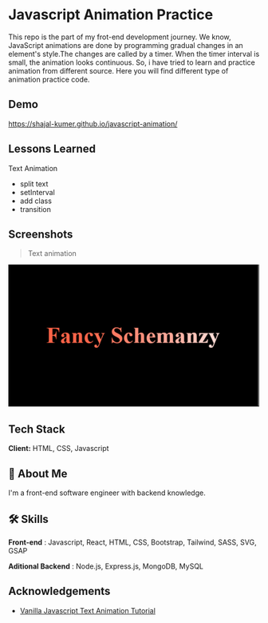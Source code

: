 # Javascript Animation Practice

This repo is the part of my frot-end development journey. We know, JavaScript animations are done by programming gradual changes in an element's style.The changes are called by a timer. When the timer interval is small, the animation looks continuous. So, i have tried to learn and practice animation from different source. Here you will find different type of animation practice code.

## Demo

https://shajal-kumer.github.io/javascript-animation/

## Lessons Learned

Text Animation

-   split text
-   setInterval
-   add class
-   transition

## Screenshots

> Text animation

![Car Ride](text-animation/text-animation.png)

## Tech Stack

**Client:** HTML, CSS, Javascript

## 🚀 About Me

I'm a front-end software engineer with backend knowledge.

## 🛠 Skills

**Front-end** : Javascript, React, HTML, CSS, Bootstrap, Tailwind, SASS, SVG, GSAP

**Aditional Backend** : Node.js, Express.js, MongoDB, MySQL

## Acknowledgements

-   [Vanilla Javascript Text Animation Tutorial](https://www.youtube.com/watch?v=GUEB9FogoP8&list=PLDyQo7g0_nsXEOxGlAgccV8fu-cHZnI5B&index=8)
